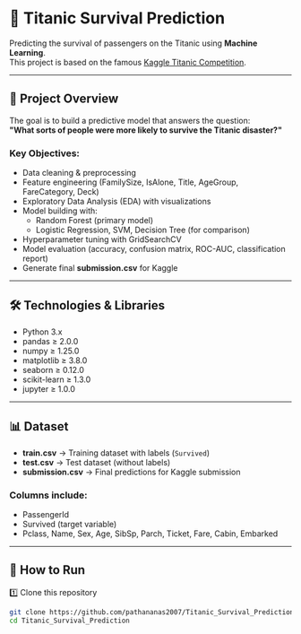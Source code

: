 # 🚢 Titanic Survival Prediction  

Predicting the survival of passengers on the Titanic using **Machine Learning**.  
This project is based on the famous [Kaggle Titanic Competition](https://www.kaggle.com/competitions/titanic).  

---

## 📌 Project Overview  
The goal is to build a predictive model that answers the question:  
**"What sorts of people were more likely to survive the Titanic disaster?"**  

### Key Objectives:  
- Data cleaning & preprocessing  
- Feature engineering (FamilySize, IsAlone, Title, AgeGroup, FareCategory, Deck)  
- Exploratory Data Analysis (EDA) with visualizations  
- Model building with:  
  - Random Forest (primary model)  
  - Logistic Regression, SVM, Decision Tree (for comparison)  
- Hyperparameter tuning with GridSearchCV  
- Model evaluation (accuracy, confusion matrix, ROC-AUC, classification report)  
- Generate final **submission.csv** for Kaggle  

---

## 🛠️ Technologies & Libraries  
- Python 3.x  
- pandas ≥ 2.0.0  
- numpy ≥ 1.25.0  
- matplotlib ≥ 3.8.0  
- seaborn ≥ 0.12.0  
- scikit-learn ≥ 1.3.0  
- jupyter ≥ 1.0.0  

---

## 📊 Dataset  
- **train.csv** → Training dataset with labels (`Survived`)  
- **test.csv** → Test dataset (without labels)  
- **submission.csv** → Final predictions for Kaggle submission  

### Columns include:  
- PassengerId  
- Survived (target variable)  
- Pclass, Name, Sex, Age, SibSp, Parch, Ticket, Fare, Cabin, Embarked  

---

## 🚀 How to Run  

1️⃣ Clone this repository  
```bash
git clone https://github.com/pathananas2007/Titanic_Survival_Prediction.git
cd Titanic_Survival_Prediction
